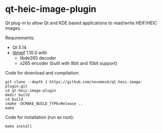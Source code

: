 # qt-heic-image-plugin
Qt plug-in to allow Qt and KDE based applications to read/write HEIF/HEIC images. 

Requirements:
* Qt 5.14
* [libheif](https://github.com/strukturag/libheif) 1.10.0 with
  * libde265 decoder
  * x265 encoder (built with 8bit and 10bit support)

Code for download and compilation:
```
git clone --depth 1 https://github.com/novomesk/qt-heic-image-plugin.git
cd qt-heic-image-plugin
mkdir build
cd build
cmake -DCMAKE_BUILD_TYPE=Release ..
make
```
Code for installation (run as root):

`make install`
